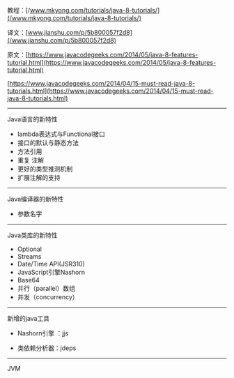 教程：[/www.mkyong.com/tutorials/java-8-tutorials/](/www.mkyong.com/tutorials/java-8-tutorials/)

译文：[www.jianshu.com/p/5b800057f2d8](/www.jianshu.com/p/5b800057f2d8)

原文：[https://www.javacodegeeks.com/2014/05/java-8-features-tutorial.html](https://www.javacodegeeks.com/2014/05/java-8-features-tutorial.html)

[https://www.javacodegeeks.com/2014/04/15-must-read-java-8-tutorials.html](https://www.javacodegeeks.com/2014/04/15-must-read-java-8-tutorials.html)

---

Java语言的新特性

* lambda表达式与Functional接口
* 接口的默认与静态方法
* 方法引用
* 重复 注解
* 更好的类型推测机制
* 扩展注解的支持

---

Java编译器的新特性

* 参数名字

---

Java类库的新特性

* Optional
* Streams
* Date/Time API\(JSR310\)
* JavaScript引擎Nashorn
* Base64
* 并行（parallel）数组
* 并发（concurrency）

---

新增的java工具

* Nashorn引擎 ：jjs

* 类依赖分析器：jdeps

---

JVM



